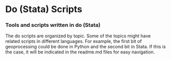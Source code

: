 # Do (Stata) Scripts
### Tools and scripts written in do (Stata)
The do scripts are organized by topic. Some of the topics might have related scripts in different languages. For example, the first bit of geoprocessing could be done in Python and the second bit in Stata. If this is the case, it will be indicated in the readme.md files for easy navigation.

